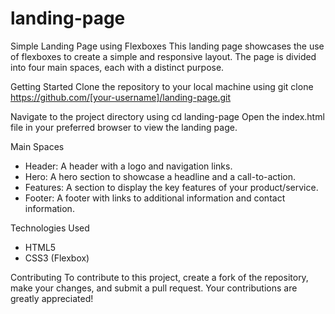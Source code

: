 # landing-page
Simple Landing Page using Flexboxes
This landing page showcases the use of flexboxes to create a simple and responsive layout. The page is divided into four main spaces, each with a distinct purpose.

Getting Started
Clone the repository to your local machine using git clone https://github.com/[your-username]/landing-page.git

Navigate to the project directory using cd landing-page
Open the index.html file in your preferred browser to view the landing page.

Main Spaces
- Header: A header with a logo and navigation links.
- Hero: A hero section to showcase a headline and a call-to-action.
- Features: A section to display the key features of your product/service.
- Footer: A footer with links to additional information and contact information.

Technologies Used
- HTML5
- CSS3 (Flexbox)

Contributing
To contribute to this project, create a fork of the repository, make your changes, and submit a pull request. Your contributions are greatly appreciated!
